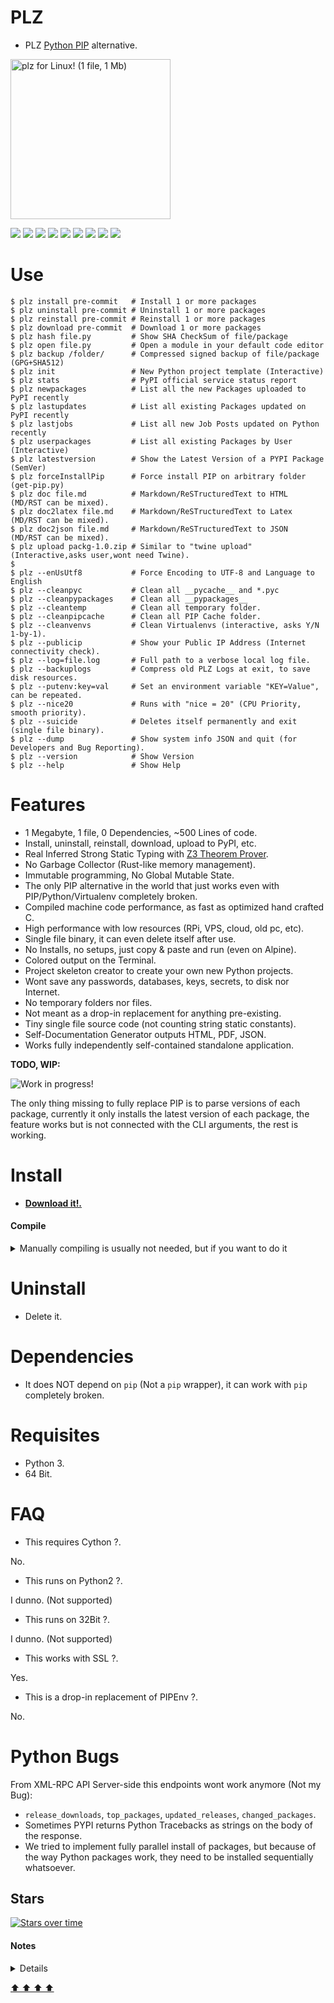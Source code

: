 # PLZ

- PLZ [Python PIP](https://pypi.org) alternative.

<img src="https://raw.githubusercontent.com/juancarlospaco/plz/master/python-wat.png" width="256" height="256" title="plz for Linux! (1 file, 1 Mb)">

![](https://img.shields.io/github/languages/count/juancarlospaco/plz?logoColor=green&style=for-the-badge)
![](https://img.shields.io/github/languages/top/juancarlospaco/plz?style=for-the-badge)
![](https://img.shields.io/github/stars/juancarlospaco/plz?style=for-the-badge)
![](https://img.shields.io/maintenance/yes/2020?style=for-the-badge)
![](https://img.shields.io/github/languages/code-size/juancarlospaco/plz?style=for-the-badge)
![](https://img.shields.io/github/issues-raw/juancarlospaco/plz?style=for-the-badge)
![](https://img.shields.io/github/issues-pr-raw/juancarlospaco/plz?style=for-the-badge)
![](https://img.shields.io/github/last-commit/juancarlospaco/plz?style=for-the-badge)
![](https://img.shields.io/liberapay/patrons/juancarlospaco?style=for-the-badge)


# Use

```console
$ plz install pre-commit   # Install 1 or more packages
$ plz uninstall pre-commit # Uninstall 1 or more packages
$ plz reinstall pre-commit # Reinstall 1 or more packages
$ plz download pre-commit  # Download 1 or more packages
$ plz hash file.py         # Show SHA CheckSum of file/package
$ plz open file.py         # Open a module in your default code editor
$ plz backup /folder/      # Compressed signed backup of file/package (GPG+SHA512)
$ plz init                 # New Python project template (Interactive)
$ plz stats                # PyPI official service status report
$ plz newpackages          # List all the new Packages uploaded to PyPI recently
$ plz lastupdates          # List all existing Packages updated on PyPI recently
$ plz lastjobs             # List all new Job Posts updated on Python recently
$ plz userpackages         # List all existing Packages by User (Interactive)
$ plz latestversion        # Show the Latest Version of a PYPI Package (SemVer)
$ plz forceInstallPip      # Force install PIP on arbitrary folder (get-pip.py)
$ plz doc file.md          # Markdown/ReSTructuredText to HTML  (MD/RST can be mixed).
$ plz doc2latex file.md    # Markdown/ReSTructuredText to Latex (MD/RST can be mixed).
$ plz doc2json file.md     # Markdown/ReSTructuredText to JSON  (MD/RST can be mixed).
$ plz upload packg-1.0.zip # Similar to "twine upload" (Interactive,asks user,wont need Twine).
$
$ plz --enUsUtf8           # Force Encoding to UTF-8 and Language to English
$ plz --cleanpyc           # Clean all __pycache__ and *.pyc
$ plz --cleanpypackages    # Clean all __pypackages__
$ plz --cleantemp          # Clean all temporary folder.
$ plz --cleanpipcache      # Clean all PIP Cache folder.
$ plz --cleanvenvs         # Clean Virtualenvs (interactive, asks Y/N 1-by-1).
$ plz --publicip           # Show your Public IP Address (Internet connectivity check).
$ plz --log=file.log       # Full path to a verbose local log file.
$ plz --backuplogs         # Compress old PLZ Logs at exit, to save disk resources.
$ plz --putenv:key=val     # Set an environment variable "KEY=Value", can be repeated.
$ plz --nice20             # Runs with "nice = 20" (CPU Priority, smooth priority).
$ plz --suicide            # Deletes itself permanently and exit (single file binary).
$ plz --dump               # Show system info JSON and quit (for Developers and Bug Reporting).
$ plz --version            # Show Version
$ plz --help               # Show Help
```


# Features

- 1 Megabyte, 1 file, 0 Dependencies, ~500 Lines of code.
- Install, uninstall, reinstall, download, upload to PyPI, etc.
- Real Inferred Strong Static Typing with [Z3 Theorem Prover](https://en.wikipedia.org/wiki/Z3_Theorem_Prover).
- No Garbage Collector (Rust-like memory management).
- Immutable programming, No Global Mutable State.
- The only PIP alternative in the world that just works even with PIP/Python/Virtualenv completely broken.
- Compiled machine code performance, as fast as optimized hand crafted C.
- High performance with low resources (RPi, VPS, cloud, old pc, etc).
- Single file binary, it can even delete itself after use.
- No Installs, no setups, just copy & paste and run (even on Alpine).
- Colored output on the Terminal.
- Project skeleton creator to create your own new Python projects.
- Wont save any passwords, databases, keys, secrets, to disk nor Internet.
- No temporary folders nor files.
- Not meant as a drop-in replacement for anything pre-existing.
- Tiny single file source code (not counting string static constants).
- Self-Documentation Generator outputs HTML, PDF, JSON.
- Works fully independently self-contained standalone application.

**TODO, WIP:**

![](https://raw.githubusercontent.com/juancarlospaco/plz/master/pepehack.gif "Work in progress!")

The only thing missing to fully replace PIP is to parse versions of each package,
currently it only installs the latest version of each package,
the feature works but is not connected with the CLI arguments, the rest is working.


# Install

- [**Download it!.**](https://github.com/juancarlospaco/plz/releases)


#### Compile

<details>

<summary> Manually compiling is usually not needed, but if you want to do it </summary>

```console
$ nimble install https://github.com/juancarlospaco/plz.git
```

Or even more manual:

```console
$ git clone https://github.com/juancarlospaco/plz.git
$ cd plz
$ nim c plz/plz.nim
```

</details>


# Uninstall

- Delete it.


# Dependencies

- It does NOT depend on `pip` (Not a `pip` wrapper), it can work with `pip` completely broken.


# Requisites

- Python 3.
- 64 Bit.


# FAQ

- This requires Cython ?.

No.

- This runs on Python2 ?.

I dunno. (Not supported)

- This runs on 32Bit ?.

I dunno. (Not supported)

- This works with SSL ?.

Yes.

- This is a drop-in replacement of PIPEnv ?.

No.


# Python Bugs

From XML-RPC API Server-side this endpoints wont work anymore (Not my Bug):

- `release_downloads`, `top_packages`, `updated_releases`, `changed_packages`.
- Sometimes PYPI returns Python Tracebacks as strings on the body of the response.
- We tried to implement fully parallel install of packages, but because of the way Python packages work, they need to be installed sequentially whatsoever.


## Stars

[![Stars over time](https://starchart.cc/juancarlospaco/plz.svg)](https://starchart.cc/ThomasTJdev/nim_websitecreator "Star PLZ on GitHub!")


#### Notes

<details>

- http://tonsky.me/blog/disenchantment
- https://medium.com/telnyx-engineering/rip-pipenv-tried-too-hard-do-what-you-need-with-pip-tools-d500edc161d4
- https://github.com/pypa/pipenv/issues/4058#issue-537298446
- https://chriswarrick.com/blog/2018/07/17/pipenv-promises-a-lot-delivers-very-little/
- https://old.reddit.com/r/Python/comments/chkah3/is_pipenv_dead_why_has_the_project_stopped/
- https://np.reddit.com/r/Python/comments/8jd6aq/why_is_pipenv_the_recommended_packaging_tool_by/
- https://github.com/pypa/pipenv/commit/6d77e4a0551528d5d72d81e8a15da4722ad82f26
- https://github.com/pypa/pipenv/commit/1c956d37e6ad20babdb5021610b2ed2c9c4203f2
- https://github.com/pypa/pipenv/commit/e3c72e167d21b921bd3bd89d4217b04628919bb2
- https://github.com/mitsuhiko/pipsi#pipsi (Dead Project)

Quote from PIPEnv Project:

> pipenv release cadence came to a super dramatic halt because of a lot of upstream issues
> (pip broke, setuptools broke, then pip and setuptools both released breaking fixes,
> and we have about 15 dependencies which I personally maintain).

</details>


[  ⬆️  ⬆️  ⬆️  ⬆️  ](#plz "Go to top")
